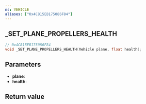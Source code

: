 ```yaml
---
ns: VEHICLE
aliases: ["0x4C815EB175086F84"]
---
```

## _SET_PLANE_PROPELLERS_HEALTH

```c
// 0x4C815EB175086F84
void _SET_PLANE_PROPELLERS_HEALTH(Vehicle plane, float health);
```

## Parameters
* **plane**: 
* **health**: 

## Return value

